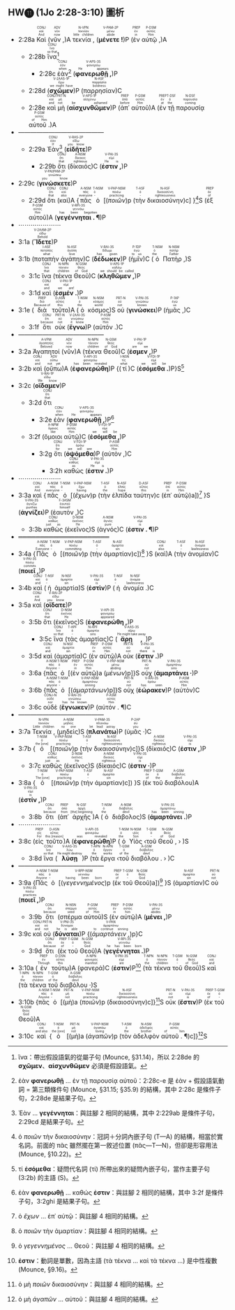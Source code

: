 ## HW⓫ (1Jo 2:28-3:10) 圖析

- 2:28a <RUBY><ruby><ruby>Καὶ<rt>And</rt></ruby><rt>καί</rt></ruby><rt>CONJ</rt></RUBY> (<RUBY><ruby><ruby>νῦν ,<rt>now</rt></ruby><rt>νῦν</rt></ruby><rt>ADV</rt></RUBY>)A <RUBY><ruby><ruby>τεκνία ,<rt>little children</rt></ruby><rt>τεκνίον</rt></ruby><rt>N-VPN</rt></RUBY> (<RUBY><ruby><ruby><strong>μένετε !</strong><rt>abide</rt></ruby><rt>μένω</rt></ruby><rt>V-PAM-2P</rt></RUBY>)P (<RUBY><ruby><ruby>ἐν<rt>in</rt></ruby><rt>ἐν</rt></ruby><rt>PREP</rt></RUBY> <RUBY><ruby><ruby>αὐτῷ ,<rt>Him</rt></ruby><rt>αὐτός</rt></ruby><rt>P-DSM</rt></RUBY>)A
	- 2:28b <RUBY><ruby><ruby>ἵνα<rt>so that</rt></ruby><rt>ἵνα</rt></ruby><rt>CONJ</rt></RUBY>[^1] 
		- 2:28c <RUBY><ruby><ruby>ἐὰν<rt>when</rt></ruby><rt>ἐάν</rt></ruby><rt>CONJ</rt></RUBY>[^2] (<RUBY><ruby><ruby><strong>φανερωθῇ ,</strong><rt>He appears</rt></ruby><rt>φανερόω</rt></ruby><rt>V-APS-3S</rt></RUBY>)P 
	- 2:28d (<RUBY><ruby><ruby><strong>σχῶμεν</strong><rt>we might have</rt></ruby><rt>ἔχω</rt></ruby><rt>V-2AAS-1P</rt></RUBY>)P (<RUBY><ruby><ruby>παρρησίαν<rt>boldness</rt></ruby><rt>παρρησία</rt></ruby><rt>N-ASF</rt></RUBY>)C
	- 2:28e <RUBY><ruby><ruby>καὶ<rt>and</rt></ruby><rt>καί</rt></ruby><rt>CONJ</rt></RUBY> <RUBY><ruby><ruby>μὴ<rt>not</rt></ruby><rt>μή</rt></ruby><rt>PRT-N</rt></RUBY> (<RUBY><ruby><ruby><strong>αἰσχυνθῶμεν</strong><rt>be ashamed</rt></ruby><rt>αἰσχύνω</rt></ruby><rt>V-APS-1P</rt></RUBY>)P (<RUBY><ruby><ruby>ἀπ᾽<rt>before</rt></ruby><rt>ἀπό</rt></ruby><rt>PREP</rt></RUBY> <RUBY><ruby><ruby>αὐτοῦ<rt>Him</rt></ruby><rt>αὐτός</rt></ruby><rt>P-GSM</rt></RUBY>)A (<RUBY><ruby><ruby>ἐν<rt>at</rt></ruby><rt>ἐν</rt></ruby><rt>PREP</rt></RUBY> <RUBY><ruby><ruby>τῇ<rt>the</rt></ruby><rt>ὁ</rt></ruby><rt>T-DSF</rt></RUBY> <RUBY><ruby><ruby>παρουσίᾳ<rt>coming</rt></ruby><rt>παρουσία</rt></ruby><rt>N-DSF</rt></RUBY> <RUBY><ruby><ruby>αὐτοῦ .<rt>of Him</rt></ruby><rt>αὐτός</rt></ruby><rt>P-GSM</rt></RUBY>)A
- ——————————————
	- 2:29a <RUBY><ruby><ruby>Ἐὰν<rt>If</rt></ruby><rt>ἐάν</rt></ruby><rt>CONJ</rt></RUBY>[^3] (<RUBY><ruby><ruby><strong>εἰδῆτε</strong><rt>you know</rt></ruby><rt>εἴδω</rt></ruby><rt>V-RAS-2P</rt></RUBY>)P 
		- 2:29b <RUBY><ruby><ruby>ὅτι<rt>that</rt></ruby><rt>ὅτι</rt></ruby><rt>CONJ</rt></RUBY> (<RUBY><ruby><ruby>δίκαιός<rt>righteous</rt></ruby><rt>δίκαιος</rt></ruby><rt>A-NSM</rt></RUBY>)C (<RUBY><ruby><ruby><strong>ἐστιν ,</strong><rt>He is</rt></ruby><rt>εἰμί</rt></ruby><rt>V-PAI-3S</rt></RUBY>)P 
- 2:29c (<RUBY><ruby><ruby><strong>γινώσκετε</strong><rt>you know</rt></ruby><rt>γινώσκω</rt></ruby><rt>V-PAI⁞PAM-2P</rt></RUBY>)P 
	- 2:29d <RUBY><ruby><ruby>ὅτι<rt>that</rt></ruby><rt>ὅτι</rt></ruby><rt>CONJ</rt></RUBY> (<RUBY><ruby><ruby>καὶ<rt>also</rt></ruby><rt>καί</rt></ruby><rt>CONJ</rt></RUBY>)A {<RUBY><ruby><ruby>πᾶς<rt>everyone</rt></ruby><rt>πᾶς</rt></ruby><rt>A-NSM</rt></RUBY> <RUBY><ruby><ruby>ὁ<rt>-</rt></ruby><rt>ὁ</rt></ruby><rt>T-NSM</rt></RUBY> [(<RUBY><ruby><ruby><em>ποιῶν</em><rt>practicing</rt></ruby><rt>ποιέω</rt></ruby><rt>V-PAP-NSM</rt></RUBY>)p (<RUBY><ruby><ruby>τὴν<rt>-</rt></ruby><rt>ὁ</rt></ruby><rt>T-ASF</rt></RUBY> <RUBY><ruby><ruby>δικαιοσύνην<rt>righteousness</rt></ruby><rt>δικαιοσύνη</rt></ruby><rt>N-ASF</rt></RUBY>)c] }[^4]S (<RUBY><ruby><ruby>ἐξ<rt>of</rt></ruby><rt>ἐκ</rt></ruby><rt>PREP</rt></RUBY> <RUBY><ruby><ruby>αὐτοῦ<rt>Him</rt></ruby><rt>αὐτός</rt></ruby><rt>P-GSM</rt></RUBY>)A (<RUBY><ruby><ruby><strong>γεγέννηται . ¶</strong><rt>has been begotten</rt></ruby><rt>γεννάω</rt></ruby><rt>V-RPI-3S</rt></RUBY>)P
- ⋯⋯⋯⋯⋯⋯⋯
- 3:1a (<RUBY><ruby><ruby><strong>Ἴδετε</strong><rt>Behold</rt></ruby><rt>εἴδω</rt></ruby><rt>V-2AAM-2P</rt></RUBY>)P 
- 3:1b (<RUBY><ruby><ruby>ποταπὴν<rt>what</rt></ruby><rt>ποταπός</rt></ruby><rt>I-ASF</rt></RUBY> <RUBY><ruby><ruby>ἀγάπην<rt>love</rt></ruby><rt>ἀγάπη</rt></ruby><rt>N-ASF</rt></RUBY>)C (<RUBY><ruby><ruby><strong>δέδωκεν</strong><rt>has given</rt></ruby><rt>δίδωμι</rt></ruby><rt>V-RAI-3S</rt></RUBY>)P (<RUBY><ruby><ruby>ἡμῖν<rt>to us</rt></ruby><rt>ἐγώ</rt></ruby><rt>P-1DP</rt></RUBY>)C (<RUBY><ruby><ruby>ὁ<rt>the</rt></ruby><rt>ὁ</rt></ruby><rt>T-NSM</rt></RUBY> <RUBY><ruby><ruby>Πατὴρ ,<rt>Father</rt></ruby><rt>πατήρ</rt></ruby><rt>N-NSM</rt></RUBY>)S
	- 3:1c <RUBY><ruby><ruby>ἵνα<rt>that</rt></ruby><rt>ἵνα</rt></ruby><rt>CONJ</rt></RUBY> (<RUBY><ruby><ruby>τέκνα<rt>children</rt></ruby><rt>τέκνον</rt></ruby><rt>N-NPN</rt></RUBY> <RUBY><ruby><ruby>Θεοῦ<rt>of God</rt></ruby><rt>θεός</rt></ruby><rt>N-GSM</rt></RUBY>)C (<RUBY><ruby><ruby><strong>κληθῶμεν ,</strong><rt>we should be called</rt></ruby><rt>καλέω</rt></ruby><rt>V-APS-1P</rt></RUBY>)P 
	- 3:1d <RUBY><ruby><ruby>καὶ<rt>and</rt></ruby><rt>καί</rt></ruby><rt>CONJ</rt></RUBY> (<RUBY><ruby><ruby><strong>ἐσμέν .</strong><rt>we are!</rt></ruby><rt>εἰμί</rt></ruby><rt>V-PAI-1P</rt></RUBY>)P 
- 3:1e (<RUBY><ruby><ruby>διὰ<rt>Because of</rt></ruby><rt>διά</rt></ruby><rt>PREP</rt></RUBY> <RUBY><ruby><ruby>τοῦτο<rt>this</rt></ruby><rt>οὗτος</rt></ruby><rt>D-ASN</rt></RUBY>)A (<RUBY><ruby><ruby>ὁ<rt>the</rt></ruby><rt>ὁ</rt></ruby><rt>T-NSM</rt></RUBY> <RUBY><ruby><ruby>κόσμος<rt>world</rt></ruby><rt>κόσμος</rt></ruby><rt>N-NSM</rt></RUBY>)S <RUBY><ruby><ruby>οὐ<rt>not</rt></ruby><rt>οὐ</rt></ruby><rt>PRT-N</rt></RUBY> (<RUBY><ruby><ruby><strong>γινώσκει</strong><rt>knows</rt></ruby><rt>γινώσκω</rt></ruby><rt>V-PAI-3S</rt></RUBY>)P (<RUBY><ruby><ruby>ἡμᾶς ,<rt>us</rt></ruby><rt>ἐγώ</rt></ruby><rt>P-1AP</rt></RUBY>)C
	- 3:1f <RUBY><ruby><ruby>ὅτι<rt>because</rt></ruby><rt>ὅτι</rt></ruby><rt>CONJ</rt></RUBY> <RUBY><ruby><ruby>οὐκ<rt>not</rt></ruby><rt>οὐ</rt></ruby><rt>PRT-N</rt></RUBY> (<RUBY><ruby><ruby><strong>ἔγνω</strong><rt>it knew</rt></ruby><rt>γινώσκω</rt></ruby><rt>V-2AAI-3S</rt></RUBY>)P (<RUBY><ruby><ruby>αὐτόν .<rt>Him</rt></ruby><rt>αὐτός</rt></ruby><rt>P-ASM</rt></RUBY>)C
- ——————————————
- 3:2a <RUBY><ruby><ruby>Ἀγαπητοί<rt>Beloved</rt></ruby><rt>ἀγαπητός</rt></ruby><rt>A-VPM</rt></RUBY> (<RUBY><ruby><ruby>νῦν<rt>now</rt></ruby><rt>νῦν</rt></ruby><rt>ADV</rt></RUBY>)A (<RUBY><ruby><ruby>τέκνα<rt>children</rt></ruby><rt>τέκνον</rt></ruby><rt>N-NPN</rt></RUBY> <RUBY><ruby><ruby>Θεοῦ<rt>of God</rt></ruby><rt>θεός</rt></ruby><rt>N-GSM</rt></RUBY>)C (<RUBY><ruby><ruby><strong>ἐσμεν ,</strong><rt>are we</rt></ruby><rt>εἰμί</rt></ruby><rt>V-PAI-1P</rt></RUBY>)P 
- 3:2b <RUBY><ruby><ruby>καὶ<rt>and</rt></ruby><rt>καί</rt></ruby><rt>CONJ</rt></RUBY> (<RUBY><ruby><ruby>οὔπω<rt>not yet</rt></ruby><rt>οὔπω</rt></ruby><rt>ADV</rt></RUBY>)A (<RUBY><ruby><ruby><strong>ἐφανερώθη</strong><rt>has been revealed</rt></ruby><rt>φανερόω</rt></ruby><rt>V-API-3S</rt></RUBY>)P {(<RUBY><ruby><ruby>τί<rt>what</rt></ruby><rt>τίς</rt></ruby><rt>I-NSN</rt></RUBY>)C (<RUBY><ruby><ruby><strong>ἐσόμεθα .</strong><rt>we will be</rt></ruby><rt>εἰμί</rt></ruby><rt>V-FDI-1P</rt></RUBY>)P}S[^5]
- 3:2c (<RUBY><ruby><ruby><strong>οἴδαμεν</strong><rt>We know</rt></ruby><rt>εἴδω</rt></ruby><rt>V-RAI-1P</rt></RUBY>)P 
	- 3:2d <RUBY><ruby><ruby>ὅτι<rt>that</rt></ruby><rt>ὅτι</rt></ruby><rt>CONJ</rt></RUBY> 
		- 3:2e <RUBY><ruby><ruby>ἐὰν<rt>when</rt></ruby><rt>ἐάν</rt></ruby><rt>CONJ</rt></RUBY> (<RUBY><ruby><ruby><strong>φανερωθῇ ,</strong><rt>He appears</rt></ruby><rt>φανερόω</rt></ruby><rt>V-APS-3S</rt></RUBY>)P[^6]
	- 3:2f (<RUBY><ruby><ruby>ὅμοιοι<rt>like</rt></ruby><rt>ὅμοιος</rt></ruby><rt>A-NPM</rt></RUBY> <RUBY><ruby><ruby>αὐτῷ<rt>Him</rt></ruby><rt>αὐτός</rt></ruby><rt>P-DSM</rt></RUBY>)C (<RUBY><ruby><ruby><strong>ἐσόμεθα ,</strong><rt>we will be</rt></ruby><rt>εἰμί</rt></ruby><rt>V-FDI-1P</rt></RUBY>)P 
		- 3:2g <RUBY><ruby><ruby>ὅτι<rt>for</rt></ruby><rt>ὅτι</rt></ruby><rt>CONJ</rt></RUBY> (<RUBY><ruby><ruby><strong>ὀψόμεθα</strong><rt>we will see</rt></ruby><rt>ὁράω</rt></ruby><rt>V-FDI-1P</rt></RUBY>)P (<RUBY><ruby><ruby>αὐτὸν ,<rt>Him</rt></ruby><rt>αὐτός</rt></ruby><rt>P-ASM</rt></RUBY>)C 
			- 3:2h <RUBY><ruby><ruby>καθώς<rt>as</rt></ruby><rt>καθώς</rt></ruby><rt>CONJ</rt></RUBY> (<RUBY><ruby><ruby><strong>ἐστιν .</strong><rt>He is</rt></ruby><rt>εἰμί</rt></ruby><rt>V-PAI-3S</rt></RUBY>)P 
- ⋯⋯⋯⋯⋯⋯⋯
- 3:3a <RUBY><ruby><ruby>καὶ<rt>And</rt></ruby><rt>καί</rt></ruby><rt>CONJ</rt></RUBY> {<RUBY><ruby><ruby>πᾶς<rt>everyone</rt></ruby><rt>πᾶς</rt></ruby><rt>A-NSM</rt></RUBY> <RUBY><ruby><ruby>ὁ<rt>-</rt></ruby><rt>ὁ</rt></ruby><rt>T-NSM</rt></RUBY> [(<RUBY><ruby><ruby><em>ἔχων</em><rt>having</rt></ruby><rt>ἔχω</rt></ruby><rt>V-PAP-NSM</rt></RUBY>)p (<RUBY><ruby><ruby>τὴν<rt>the</rt></ruby><rt>ὁ</rt></ruby><rt>T-ASF</rt></RUBY> <RUBY><ruby><ruby>ἐλπίδα<rt>hope</rt></ruby><rt>ἐλπίς</rt></ruby><rt>N-ASF</rt></RUBY> <RUBY><ruby><ruby>ταύτην<rt>this</rt></ruby><rt>οὗτος</rt></ruby><rt>D-ASF</rt></RUBY>)c (<RUBY><ruby><ruby>ἐπ᾽<rt>in</rt></ruby><rt>ἐπί</rt></ruby><rt>PREP</rt></RUBY> <RUBY><ruby><ruby>αὐτῷ<rt>Him</rt></ruby><rt>αὐτός</rt></ruby><rt>P-DSM</rt></RUBY>)a])[^7] }S (<RUBY><ruby><ruby><strong>ἁγνίζει</strong><rt>purifies</rt></ruby><rt>ἁγνίζω</rt></ruby><rt>V-PAI-3S</rt></RUBY>)P (<RUBY><ruby><ruby>ἑαυτὸν ,<rt>himself</rt></ruby><rt>ἑαυτοῦ</rt></ruby><rt>F-3ASM</rt></RUBY>)C
	- 3:3b <RUBY><ruby><ruby>καθὼς<rt>just as</rt></ruby><rt>καθώς</rt></ruby><rt>CONJ</rt></RUBY> (<RUBY><ruby><ruby>ἐκεῖνος<rt>He</rt></ruby><rt>ἐκεῖνος</rt></ruby><rt>D-NSM</rt></RUBY>)S (<RUBY><ruby><ruby>ἁγνός<rt>pure</rt></ruby><rt>ἁγνός</rt></ruby><rt>A-NSM</rt></RUBY>)C (<RUBY><ruby><ruby><strong>ἐστιν . ¶</strong><rt>is</rt></ruby><rt>εἰμί</rt></ruby><rt>V-PAI-3S</rt></RUBY>)P
- ═════════════════════
- 3:4a {<RUBY><ruby><ruby>Πᾶς<rt>Everyone</rt></ruby><rt>πᾶς</rt></ruby><rt>A-NSM</rt></RUBY> <RUBY><ruby><ruby>ὁ<rt>-</rt></ruby><rt>ὁ</rt></ruby><rt>T-NSM</rt></RUBY> [(<RUBY><ruby><ruby><em>ποιῶν</em><rt>committing</rt></ruby><rt>ποιέω</rt></ruby><rt>V-PAP-NSM</rt></RUBY>)p (<RUBY><ruby><ruby>τὴν<rt>-</rt></ruby><rt>ὁ</rt></ruby><rt>T-ASF</rt></RUBY> <RUBY><ruby><ruby>ἁμαρτίαν<rt>sin</rt></ruby><rt>ἁμαρτία</rt></ruby><rt>N-ASF</rt></RUBY>)c])[^8] }S (<RUBY><ruby><ruby>καὶ<rt>also</rt></ruby><rt>καί</rt></ruby><rt>CONJ</rt></RUBY>)A (<RUBY><ruby><ruby>τὴν<rt>-</rt></ruby><rt>ὁ</rt></ruby><rt>T-ASF</rt></RUBY> <RUBY><ruby><ruby>ἀνομίαν<rt>lawlessness</rt></ruby><rt>ἀνομία</rt></ruby><rt>N-ASF</rt></RUBY>)C (<RUBY><ruby><ruby><strong>ποιεῖ ,</strong><rt>commits</rt></ruby><rt>ποιέω</rt></ruby><rt>V-PAI-3S</rt></RUBY>)P 
- 3:4b <RUBY><ruby><ruby>καὶ<rt>and</rt></ruby><rt>καί</rt></ruby><rt>CONJ</rt></RUBY> (<RUBY><ruby><ruby>ἡ<rt>-</rt></ruby><rt>ὁ</rt></ruby><rt>T-NSF</rt></RUBY> <RUBY><ruby><ruby>ἁμαρτία<rt>sin</rt></ruby><rt>ἁμαρτία</rt></ruby><rt>N-NSF</rt></RUBY>)S (<RUBY><ruby><ruby><strong>ἐστὶν</strong><rt>is</rt></ruby><rt>εἰμί</rt></ruby><rt>V-PAI-3S</rt></RUBY>)P (<RUBY><ruby><ruby>ἡ<rt>-</rt></ruby><rt>ὁ</rt></ruby><rt>T-NSF</rt></RUBY> <RUBY><ruby><ruby>ἀνομία .<rt>lawlessness</rt></ruby><rt>ἀνομία</rt></ruby><rt>N-NSF</rt></RUBY>)C
- 3:5a <RUBY><ruby><ruby>καὶ<rt>And</rt></ruby><rt>καί</rt></ruby><rt>CONJ</rt></RUBY> (<RUBY><ruby><ruby><strong>οἴδατε</strong><rt>you know</rt></ruby><rt>εἴδω</rt></ruby><rt>V-RAI-2P</rt></RUBY>)P 
	- 3:5b <RUBY><ruby><ruby>ὅτι<rt>that</rt></ruby><rt>ὅτι</rt></ruby><rt>CONJ</rt></RUBY> (<RUBY><ruby><ruby>ἐκεῖνος<rt>He</rt></ruby><rt>ἐκεῖνος</rt></ruby><rt>D-NSM</rt></RUBY>)S (<RUBY><ruby><ruby><strong>ἐφανερώθη ,</strong><rt>appeared</rt></ruby><rt>φανερόω</rt></ruby><rt>V-API-3S</rt></RUBY>)P 
		- 3:5c <RUBY><ruby><ruby>ἵνα<rt>so that</rt></ruby><rt>ἵνα</rt></ruby><rt>CONJ</rt></RUBY> (<RUBY><ruby><ruby>τὰς<rt>-</rt></ruby><rt>ὁ</rt></ruby><rt>T-APF</rt></RUBY> <RUBY><ruby><ruby>ἁμαρτίας<rt>sins</rt></ruby><rt>ἁμαρτία</rt></ruby><rt>N-APF</rt></RUBY>)C (<RUBY><ruby><ruby><strong>ἄρῃ ,</strong><rt>He might take away</rt></ruby><rt>αἴρω</rt></ruby><rt>V-AAS-3S</rt></RUBY>)P 
	- 3:5d <RUBY><ruby><ruby>καὶ<rt>and</rt></ruby><rt>καί</rt></ruby><rt>CONJ</rt></RUBY> (<RUBY><ruby><ruby>ἁμαρτία<rt>sin</rt></ruby><rt>ἁμαρτία</rt></ruby><rt>N-NSF</rt></RUBY>)C (<RUBY><ruby><ruby>ἐν<rt>in</rt></ruby><rt>ἐν</rt></ruby><rt>PREP</rt></RUBY> <RUBY><ruby><ruby>αὐτῷ<rt>Him</rt></ruby><rt>αὐτός</rt></ruby><rt>P-DSM</rt></RUBY>)A <RUBY><ruby><ruby>οὐκ<rt>not</rt></ruby><rt>οὐ</rt></ruby><rt>PRT-N</rt></RUBY> (<RUBY><ruby><ruby><strong>ἔστιν .</strong><rt>there is</rt></ruby><rt>εἰμί</rt></ruby><rt>V-PAI-3S</rt></RUBY>)P 
	- 3:6a {<RUBY><ruby><ruby>πᾶς<rt>Anyone</rt></ruby><rt>πᾶς</rt></ruby><rt>A-NSM</rt></RUBY> <RUBY><ruby><ruby>ὁ<rt>-</rt></ruby><rt>ὁ</rt></ruby><rt>T-NSM</rt></RUBY> [(<RUBY><ruby><ruby>ἐν<rt>in</rt></ruby><rt>ἐν</rt></ruby><rt>PREP</rt></RUBY> <RUBY><ruby><ruby>αὐτῷ<rt>Him</rt></ruby><rt>αὐτός</rt></ruby><rt>P-DSM</rt></RUBY>)a (<RUBY><ruby><ruby><em>μένων</em><rt>abiding</rt></ruby><rt>μένω</rt></ruby><rt>V-PAP-NSM</rt></RUBY>)p]}S <RUBY><ruby><ruby>οὐχ<rt>not</rt></ruby><rt>οὐ</rt></ruby><rt>PRT-N</rt></RUBY> (<RUBY><ruby><ruby><strong>ἁμαρτάνει ·</strong><rt>sins</rt></ruby><rt>ἁμαρτάνω</rt></ruby><rt>V-PAI-3S</rt></RUBY>)P 
	- 3:6b {<RUBY><ruby><ruby>πᾶς<rt>anyone</rt></ruby><rt>πᾶς</rt></ruby><rt>A-NSM</rt></RUBY> <RUBY><ruby><ruby>ὁ<rt>-</rt></ruby><rt>ὁ</rt></ruby><rt>T-NSM</rt></RUBY> [(<RUBY><ruby><ruby><em>ἁμαρτάνων</em><rt>sinning</rt></ruby><rt>ἁμαρτάνω</rt></ruby><rt>V-PAP-NSM</rt></RUBY>)p]}S <RUBY><ruby><ruby>οὐχ<rt>not</rt></ruby><rt>οὐ</rt></ruby><rt>PRT-N</rt></RUBY> (<RUBY><ruby><ruby><strong>ἑώρακεν</strong><rt>has seen</rt></ruby><rt>ὁράω</rt></ruby><rt>V-RAI-3S</rt></RUBY>)P (<RUBY><ruby><ruby>αὐτὸν<rt>Him</rt></ruby><rt>αὐτός</rt></ruby><rt>P-ASM</rt></RUBY>)C 
	- 3:6c <RUBY><ruby><ruby>οὐδὲ<rt>nor</rt></ruby><rt>οὐδέ</rt></ruby><rt>CONJ-N</rt></RUBY> (<RUBY><ruby><ruby><strong>ἔγνωκεν</strong><rt>has he known</rt></ruby><rt>γινώσκω</rt></ruby><rt>V-RAI-3S</rt></RUBY>)P (<RUBY><ruby><ruby>αὐτόν . ¶<rt>Him</rt></ruby><rt>αὐτός</rt></ruby><rt>P-ASM</rt></RUBY>)C 
- ——————————————
- 3:7a <RUBY><ruby><ruby>Τεκνία ,<rt>Little children</rt></ruby><rt>τεκνίον</rt></ruby><rt>N-VPN</rt></RUBY> (<RUBY><ruby><ruby>μηδεὶς<rt>no one</rt></ruby><rt>μηδείς</rt></ruby><rt>A-NSM</rt></RUBY>)S (<RUBY><ruby><ruby><strong>πλανάτω</strong><rt>let lead astray</rt></ruby><rt>πλανάω</rt></ruby><rt>V-PAM-3S</rt></RUBY>)P (<RUBY><ruby><ruby>ὑμᾶς ·<rt>you</rt></ruby><rt>σύ</rt></ruby><rt>P-2AP</rt></RUBY>)C 
- 3:7b {<RUBY><ruby><ruby>ὁ<rt>the [one]</rt></ruby><rt>ὁ</rt></ruby><rt>T-NSM</rt></RUBY> [(<RUBY><ruby><ruby><em>ποιῶν</em><rt>practicing</rt></ruby><rt>ποιέω</rt></ruby><rt>V-PAP-NSM</rt></RUBY>)p (<RUBY><ruby><ruby>τὴν<rt>-</rt></ruby><rt>ὁ</rt></ruby><rt>T-ASF</rt></RUBY> <RUBY><ruby><ruby>δικαιοσύνην<rt>righteousness</rt></ruby><rt>δικαιοσύνη</rt></ruby><rt>N-ASF</rt></RUBY>)c]}S (<RUBY><ruby><ruby>δίκαιός<rt>righteous</rt></ruby><rt>δίκαιος</rt></ruby><rt>A-NSM</rt></RUBY>)C (<RUBY><ruby><ruby><strong>ἐστιν ,</strong><rt>is</rt></ruby><rt>εἰμί</rt></ruby><rt>V-PAI-3S</rt></RUBY>)P 
	- 3:7c <RUBY><ruby><ruby>καθὼς<rt>just as</rt></ruby><rt>καθώς</rt></ruby><rt>CONJ</rt></RUBY> (<RUBY><ruby><ruby>ἐκεῖνος<rt>He</rt></ruby><rt>ἐκεῖνος</rt></ruby><rt>D-NSM</rt></RUBY>)S (<RUBY><ruby><ruby>δίκαιός<rt>righteous</rt></ruby><rt>δίκαιος</rt></ruby><rt>A-NSM</rt></RUBY>)C (<RUBY><ruby><ruby><strong>ἐστιν ·</strong><rt>is</rt></ruby><rt>εἰμί</rt></ruby><rt>V-PAI-3S</rt></RUBY>)P 
- 3:8a {<RUBY><ruby><ruby>ὁ<rt>The [one]</rt></ruby><rt>ὁ</rt></ruby><rt>T-NSM</rt></RUBY> [(<RUBY><ruby><ruby><em>ποιῶν</em><rt>practicing</rt></ruby><rt>ποιέω</rt></ruby><rt>V-PAP-NSM</rt></RUBY>)p (<RUBY><ruby><ruby>τὴν<rt>-</rt></ruby><rt>ὁ</rt></ruby><rt>T-ASF</rt></RUBY> <RUBY><ruby><ruby>ἁμαρτίαν<rt>sin</rt></ruby><rt>ἁμαρτία</rt></ruby><rt>N-ASF</rt></RUBY>)c]) }S (<RUBY><ruby><ruby>ἐκ<rt>of</rt></ruby><rt>ἐκ</rt></ruby><rt>PREP</rt></RUBY> <RUBY><ruby><ruby>τοῦ<rt>the</rt></ruby><rt>ὁ</rt></ruby><rt>T-GSM</rt></RUBY> <RUBY><ruby><ruby>διαβόλου<rt>devil</rt></ruby><rt>διάβολος</rt></ruby><rt>A-GSM</rt></RUBY>)A (<RUBY><ruby><ruby><strong>ἐστίν ,</strong><rt>is</rt></ruby><rt>εἰμί</rt></ruby><rt>V-PAI-3S</rt></RUBY>)P 
	- 3:8b <RUBY><ruby><ruby>ὅτι<rt>because</rt></ruby><rt>ὅτι</rt></ruby><rt>CONJ</rt></RUBY> (<RUBY><ruby><ruby>ἀπ᾽<rt>from</rt></ruby><rt>ἀπό</rt></ruby><rt>PREP</rt></RUBY> <RUBY><ruby><ruby>ἀρχῆς<rt>[the] beginning</rt></ruby><rt>ἀρχή</rt></ruby><rt>N-GSF</rt></RUBY>)A (<RUBY><ruby><ruby>ὁ<rt>the</rt></ruby><rt>ὁ</rt></ruby><rt>T-NSM</rt></RUBY> <RUBY><ruby><ruby>διάβολος<rt>devil</rt></ruby><rt>διάβολος</rt></ruby><rt>A-NSM</rt></RUBY>)S (<RUBY><ruby><ruby><strong>ἁμαρτάνει .</strong><rt>has been sinning</rt></ruby><rt>ἁμαρτάνω</rt></ruby><rt>V-PAI-3S</rt></RUBY>)P 
- ⋯⋯⋯⋯⋯⋯⋯
- 3:8c (<RUBY><ruby><ruby>εἰς<rt>For</rt></ruby><rt>εἰς</rt></ruby><rt>PREP</rt></RUBY> <RUBY><ruby><ruby>τοῦτο<rt>this [reason]</rt></ruby><rt>οὗτος</rt></ruby><rt>D-ASN</rt></RUBY>)A (<RUBY><ruby><ruby><strong>ἐφανερώθη</strong><rt>was revealed</rt></ruby><rt>φανερόω</rt></ruby><rt>V-API-3S</rt></RUBY>)P (<RUBY><ruby><ruby>ὁ<rt>the</rt></ruby><rt>ὁ</rt></ruby><rt>T-NSM</rt></RUBY> <RUBY><ruby><ruby>Υἱὸς<rt>Son</rt></ruby><rt>υἱός</rt></ruby><rt>N-NSM</rt></RUBY> ‹<RUBY><ruby><ruby>τοῦ<rt>-</rt></ruby><rt>ὁ</rt></ruby><rt>T-GSM</rt></RUBY> <RUBY><ruby><ruby>Θεοῦ ,<rt>of God</rt></ruby><rt>θεός</rt></ruby><rt>N-GSM</rt></RUBY> › )S 
	- 3:8d <RUBY><ruby><ruby>ἵνα<rt>so that</rt></ruby><rt>ἵνα</rt></ruby><rt>CONJ</rt></RUBY> (<RUBY><ruby><ruby><strong>λύσῃ</strong><rt>He might destroy</rt></ruby><rt>λύω</rt></ruby><rt>V-AAS-3S</rt></RUBY>)P (<RUBY><ruby><ruby>τὰ<rt>the</rt></ruby><rt>ὁ</rt></ruby><rt>T-APN</rt></RUBY> <RUBY><ruby><ruby>ἔργα<rt>works</rt></ruby><rt>ἔργον</rt></ruby><rt>N-APN</rt></RUBY> ‹<RUBY><ruby><ruby>τοῦ<rt>of the</rt></ruby><rt>ὁ</rt></ruby><rt>T-GSM</rt></RUBY> <RUBY><ruby><ruby>διαβόλου .<rt>devil</rt></ruby><rt>διάβολος</rt></ruby><rt>A-GSM</rt></RUBY> › )C
- ——————————————
- 3:9a {<RUBY><ruby><ruby>Πᾶς<rt>Anyone</rt></ruby><rt>πᾶς</rt></ruby><rt>A-NSM</rt></RUBY> <RUBY><ruby><ruby>ὁ<rt>-</rt></ruby><rt>ὁ</rt></ruby><rt>T-NSM</rt></RUBY> [(<RUBY><ruby><ruby><em>γεγεννημένος</em><rt>having been born</rt></ruby><rt>γεννάω</rt></ruby><rt>V-RPP-NSM</rt></RUBY>)p (<RUBY><ruby><ruby>ἐκ<rt>of</rt></ruby><rt>ἐκ</rt></ruby><rt>PREP</rt></RUBY> <RUBY><ruby><ruby>τοῦ<rt>-</rt></ruby><rt>ὁ</rt></ruby><rt>T-GSM</rt></RUBY> <RUBY><ruby><ruby>Θεοῦ<rt>God</rt></ruby><rt>θεός</rt></ruby><rt>N-GSM</rt></RUBY>)a])[^9] }S (<RUBY><ruby><ruby>ἁμαρτίαν<rt>sin</rt></ruby><rt>ἁμαρτία</rt></ruby><rt>N-ASF</rt></RUBY>)C <RUBY><ruby><ruby>οὐ<rt>not</rt></ruby><rt>οὐ</rt></ruby><rt>PRT-N</rt></RUBY> (<RUBY><ruby><ruby><strong>ποιεῖ ,</strong><rt>practices</rt></ruby><rt>ποιέω</rt></ruby><rt>V-PAI-3S</rt></RUBY>)P 
	- 3:9b <RUBY><ruby><ruby>ὅτι<rt>because</rt></ruby><rt>ὅτι</rt></ruby><rt>CONJ</rt></RUBY> (<RUBY><ruby><ruby>σπέρμα<rt>seed</rt></ruby><rt>σπέρμα</rt></ruby><rt>N-NSN</rt></RUBY> <RUBY><ruby><ruby>αὐτοῦ<rt>of Him</rt></ruby><rt>αὐτός</rt></ruby><rt>P-GSM</rt></RUBY>)S (<RUBY><ruby><ruby>ἐν<rt>in</rt></ruby><rt>ἐν</rt></ruby><rt>PREP</rt></RUBY> <RUBY><ruby><ruby>αὐτῷ<rt>him</rt></ruby><rt>αὐτός</rt></ruby><rt>P-DSM</rt></RUBY>)A (<RUBY><ruby><ruby><strong>μένει ,</strong><rt>abides</rt></ruby><rt>μένω</rt></ruby><rt>V-PAI-3S</rt></RUBY>)P 
- 3:9c <RUBY><ruby><ruby>καὶ<rt>and</rt></ruby><rt>καί</rt></ruby><rt>CONJ</rt></RUBY> <RUBY><ruby><ruby>οὐ<rt>not</rt></ruby><rt>οὐ</rt></ruby><rt>PRT-N</rt></RUBY> (<RUBY><ruby><ruby><strong>δύναται</strong><rt>he is able</rt></ruby><rt>δύναμαι</rt></ruby><rt>V-PNI-3S</rt></RUBY>)P {(<RUBY><ruby><ruby><em>ἁμαρτάνειν ,</em><rt>to continue sinning</rt></ruby><rt>ἁμαρτάνω</rt></ruby><rt>V-PAN</rt></RUBY>)p}C
	- 3:9d <RUBY><ruby><ruby>ὅτι<rt>because</rt></ruby><rt>ὅτι</rt></ruby><rt>CONJ</rt></RUBY> (<RUBY><ruby><ruby>ἐκ<rt>of</rt></ruby><rt>ἐκ</rt></ruby><rt>PREP</rt></RUBY> <RUBY><ruby><ruby>τοῦ<rt>-</rt></ruby><rt>ὁ</rt></ruby><rt>T-GSM</rt></RUBY> <RUBY><ruby><ruby>Θεοῦ<rt>God</rt></ruby><rt>θεός</rt></ruby><rt>N-GSM</rt></RUBY>)A (<RUBY><ruby><ruby><strong>γεγέννηται .</strong><rt>he has been born</rt></ruby><rt>γεννάω</rt></ruby><rt>V-RPI-3S</rt></RUBY>)P 
- 3:10a (<RUBY><ruby><ruby>ἐν<rt>Through</rt></ruby><rt>ἐν</rt></ruby><rt>PREP</rt></RUBY> <RUBY><ruby><ruby>τούτῳ<rt>this</rt></ruby><rt>οὗτος</rt></ruby><rt>D-DSN</rt></RUBY>)A (<RUBY><ruby><ruby>φανερά<rt>manifest</rt></ruby><rt>φανερός</rt></ruby><rt>A-NPN</rt></RUBY>)C (<RUBY><ruby><ruby><strong>ἐστιν</strong><rt>are</rt></ruby><rt>εἰμί</rt></ruby><rt>V-PAI-3S</rt></RUBY>)P[^10] (<RUBY><ruby><ruby>τὰ<rt>the</rt></ruby><rt>ὁ</rt></ruby><rt>T-NPN</rt></RUBY> <RUBY><ruby><ruby>τέκνα<rt>children</rt></ruby><rt>τέκνον</rt></ruby><rt>N-NPN</rt></RUBY> <RUBY><ruby><ruby>τοῦ<rt>-</rt></ruby><rt>ὁ</rt></ruby><rt>T-GSM</rt></RUBY> <RUBY><ruby><ruby>Θεοῦ<rt>of God</rt></ruby><rt>θεός</rt></ruby><rt>N-GSM</rt></RUBY>)S <RUBY><ruby><ruby>καὶ<rt>and</rt></ruby><rt>καί</rt></ruby><rt>CONJ</rt></RUBY> (<RUBY><ruby><ruby>τὰ<rt>the</rt></ruby><rt>ὁ</rt></ruby><rt>T-NPN</rt></RUBY> <RUBY><ruby><ruby>τέκνα<rt>children</rt></ruby><rt>τέκνον</rt></ruby><rt>N-NPN</rt></RUBY> <RUBY><ruby><ruby>τοῦ<rt>of the</rt></ruby><rt>ὁ</rt></ruby><rt>T-GSM</rt></RUBY> <RUBY><ruby><ruby>διαβόλου ·<rt>devil</rt></ruby><rt>διάβολος</rt></ruby><rt>A-GSM</rt></RUBY>)S 
- 3:10b {<RUBY><ruby><ruby>πᾶς<rt>Anyone</rt></ruby><rt>πᾶς</rt></ruby><rt>A-NSM</rt></RUBY> <RUBY><ruby><ruby>ὁ<rt>-</rt></ruby><rt>ὁ</rt></ruby><rt>T-NSM</rt></RUBY> [(<RUBY><ruby><ruby>μὴ<rt>not</rt></ruby><rt>μή</rt></ruby><rt>PRT-N</rt></RUBY>)a (<RUBY><ruby><ruby><em>ποιῶν</em><rt>practicing</rt></ruby><rt>ποιέω</rt></ruby><rt>V-PAP-NSM</rt></RUBY>)p (<RUBY><ruby><ruby>δικαιοσύνην<rt>righteousness</rt></ruby><rt>δικαιοσύνη</rt></ruby><rt>N-ASF</rt></RUBY>)c]}[^11]S <RUBY><ruby><ruby>οὐκ<rt>not</rt></ruby><rt>οὐ</rt></ruby><rt>PRT-N</rt></RUBY> (<RUBY><ruby><ruby><strong>ἔστιν</strong><rt>is</rt></ruby><rt>εἰμί</rt></ruby><rt>V-PAI-3S</rt></RUBY>)P (<RUBY><ruby><ruby>ἐκ<rt>of</rt></ruby><rt>ἐκ</rt></ruby><rt>PREP</rt></RUBY> <RUBY><ruby><ruby>τοῦ<rt>-</rt></ruby><rt>ὁ</rt></ruby><rt>T-GSM</rt></RUBY> <RUBY><ruby><ruby>Θεοῦ<rt>God</rt></ruby><rt>θεός</rt></ruby><rt>N-GSM</rt></RUBY>)A 
- 3:10c <RUBY><ruby><ruby>καὶ<rt>and also</rt></ruby><rt>καί</rt></ruby><rt>CONJ</rt></RUBY> {<RUBY><ruby><ruby>ὁ<rt>the [one]</rt></ruby><rt>ὁ</rt></ruby><rt>T-NSM</rt></RUBY> [(<RUBY><ruby><ruby>μὴ<rt>not</rt></ruby><rt>μή</rt></ruby><rt>PRT-N</rt></RUBY>)a (<RUBY><ruby><ruby><em>ἀγαπῶν</em><rt>loving</rt></ruby><rt>ἀγαπάω</rt></ruby><rt>V-PAP-NSM</rt></RUBY>)p (<RUBY><ruby><ruby>τὸν<rt>the</rt></ruby><rt>ὁ</rt></ruby><rt>T-ASM</rt></RUBY> <RUBY><ruby><ruby>ἀδελφὸν<rt>brother</rt></ruby><rt>ἀδελφός</rt></ruby><rt>N-ASM</rt></RUBY> <RUBY><ruby><ruby>αὐτοῦ . ¶<rt>of him</rt></ruby><rt>αὐτός</rt></ruby><rt>P-GSM</rt></RUBY>)c]}[^12]S

[^1]: ἵνα：帶出假設語氣的從屬子句 (Mounce, §31.14)，所以 2:28de 的 **σχῶμεν**、**αἰσχυνθῶμεν** 必須是假設語氣。
[^2]: ἐὰν **φανερωθῇ** ... ἐν τῇ παρουσίᾳ αὐτοῦ：2:28c-e 是 ἐὰν + 假設語氣動詞 = 第三類條件句 (Mounce, §31.15; §35.9) 的結構，其中 2:28c 是條件子句，2:28de 是結果子句。
[^3]: Ἐὰν ... **γεγέννηται**：與註腳 2 相同的結構，其中 2:229ab 是條件子句，2:29cd 是結果子句。
[^4]: ὁ _ποιῶν_ τὴν δικαιοσύνην：冠詞＋分詞內嵌子句 (T—A) 的結構，相當於實名詞。前面的 πᾶς 雖然擺在第一敘述位置 (πᾶς—T—N)，但卻是形容用法 (Mounce, §10.22)。
[^5]: τί **ἐσόμεθα**：疑問代名詞 (τί) 所帶出來的疑問內嵌子句，當作主要子句 (3:2b) 的主語 (S)。
[^6]: ἐὰν **φανερωθῇ** ... καθώς **ἐστιν**：與註腳 2 相同的結構，其中 3:2f 是條件子句，3:2ghi 是結果子句。
[^7]: ὁ _ἔχων_ ... ἐπ᾽ αὐτῷ：與註腳 4 相同的結構。
[^8]: ὁ _ποιῶν_ τὴν ἁμαρτίαν：與註腳 4 相同的結構。
[^9]: ὁ _γεγεννημένος_ ... Θεοῦ：與註腳 4 相同的結構。
[^10]: **ἐστιν**：動詞是單數，因為主語 (τὰ τέκνα ... καὶ τὰ τέκνα ...) 是中性複數 (Mounce, §9.16)。
[^11]: ὁ μὴ _ποιῶν_ δικαιοσύνην：與註腳 4 相同的結構。
[^12]: ὁ μὴ _ἀγαπῶν_ ... αὐτοῦ：與註腳 4 相同的結構。
